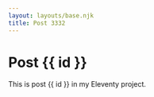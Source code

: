 ```yaml
---
layout: layouts/base.njk
title: Post 3332
---
```


# Post {{ id }}

This is post {{ id }} in my Eleventy project.
